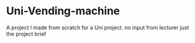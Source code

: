 # Uni-Vending-machine
A project I made from scratch for a Uni project. no input from lecturer just the project brief
